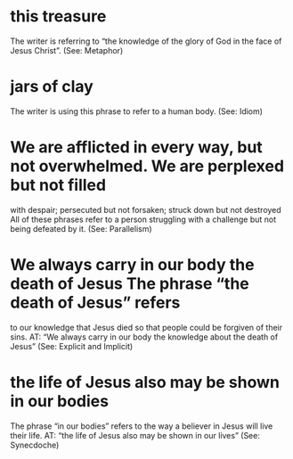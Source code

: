 #  this treasure 
The writer is referring to “the knowledge of the glory of God in the face
of Jesus Christ”. (See: Metaphor)
#  jars of clay 
The writer is using this phrase to refer to a human body.
(See: Idiom)
#  We are afflicted in every way, but not overwhelmed. We are perplexed but not filled
with despair; persecuted but not forsaken; struck down but not destroyed 
All of
these phrases refer to a person struggling with a challenge but not being defeated by it.
(See: Parallelism)
#  We always carry in our body the death of Jesus The phrase “the death of Jesus” refers
to our knowledge that Jesus died so that people could be forgiven of their sins. AT: “We
always carry in our body the knowledge about the death of Jesus” 
(See: Explicit and
Implicit)
#  the life of Jesus also may be shown in our bodies 
The phrase “in our bodies” refers
to the way a believer in Jesus will live their life. AT: “the life of Jesus also may be shown
in our lives” (See: Synecdoche)

